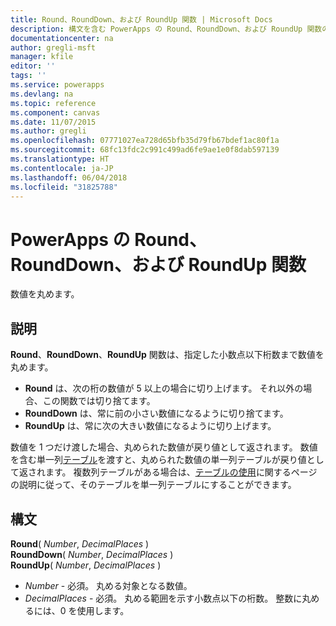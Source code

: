```yaml
---
title: Round、RoundDown、および RoundUp 関数 | Microsoft Docs
description: 構文を含む PowerApps の Round、RoundDown、および RoundUp 関数の参照情報
documentationcenter: na
author: gregli-msft
manager: kfile
editor: ''
tags: ''
ms.service: powerapps
ms.devlang: na
ms.topic: reference
ms.component: canvas
ms.date: 11/07/2015
ms.author: gregli
ms.openlocfilehash: 07771027ea728d65bfb35d79fb67bdef1ac80f1a
ms.sourcegitcommit: 68fc13fdc2c991c499ad6fe9ae1e0f8dab597139
ms.translationtype: HT
ms.contentlocale: ja-JP
ms.lasthandoff: 06/04/2018
ms.locfileid: "31825788"
---
```

# <a name="round-rounddown-and-roundup-functions-in-powerapps"></a>PowerApps の Round、RoundDown、および RoundUp 関数
数値を丸めます。

## <a name="description"></a>説明
**Round**、**RoundDown**、**RoundUp** 関数は、指定した小数点以下桁数まで数値を丸めます。

* **Round** は、次の桁の数値が 5 以上の場合に切り上げます。 それ以外の場合、この関数では切り捨てます。
* **RoundDown** は、常に前の小さい数値になるように切り捨てます。
* **RoundUp** は、常に次の大きい数値になるように切り上げます。

数値を 1 つだけ渡した場合、丸められた数値が戻り値として返されます。  数値を含む単一列[テーブル](../working-with-tables.md)を渡すと、丸められた数値の単一列テーブルが戻り値として返されます。 複数列テーブルがある場合は、[テーブルの使用](../working-with-tables.md)に関するページの説明に従って、そのテーブルを単一列テーブルにすることができます。

## <a name="syntax"></a>構文
**Round**( *Number*, *DecimalPlaces* )<br>**RoundDown**( *Number*, *DecimalPlaces* )<br>**RoundUp**( *Number*, *DecimalPlaces* )

* *Number* - 必須。 丸める対象となる数値。
* *DecimalPlaces* - 必須。  丸める範囲を示す小数点以下の桁数。  整数に丸めるには、0 を使用します。  

